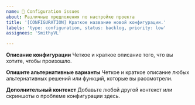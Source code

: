 ```yaml
---
name: 🧰 Configuration issues
about: Различные предложения по настройке проекта
title: '[CONFIGURATION] Краткое название новой конфигурации.'
labels: 'type: configuration, status: backlog, priority: low'
assignees: 'SmithyVL'

---
```


**Описание конфигурации**
Четкое и краткое описание того, что вы хотите, чтобы произошло.

**Опишите альтернативные варианты**
Четкое и краткое описание любых альтернативных решений или функций, которые вы рассмотрели.

**Дополнительный контекст**
Добавьте любой другой контекст или скриншоты о проблеме конфигурации здесь.